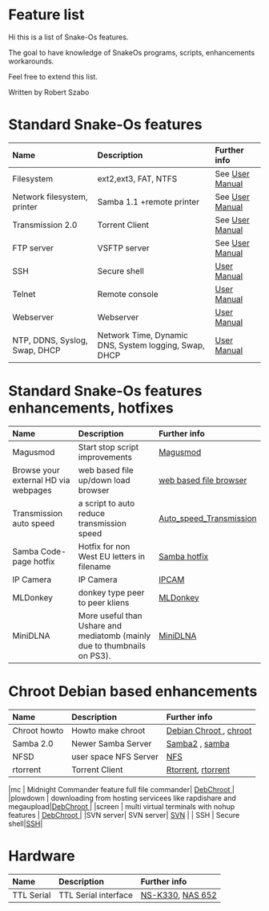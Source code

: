 # Feature list #

Hi this is a list of Snake-Os features.

The goal to have knowledge of SnakeOs programs, scripts, enhancements workarounds.

Feel free to extend this list.

Written by Robert Szabo


# Standard Snake-Os features #

| Name         | Description | Further info|
|:-------------|:------------|:------------|
| Filesystem| ext2,ext3, FAT, NTFS|See [User Manual](http://snake-os.googlecode.com/files/SNAKE_OS_V1_20091027_User_Manual.pdf)|
| Network filesystem, printer| Samba 1.1 +remote printer |See [User Manual](http://snake-os.googlecode.com/files/SNAKE_OS_V1_20091027_User_Manual.pdf) |
| Transmission 2.0 | Torrent Client |See [User Manual](http://snake-os.googlecode.com/files/SNAKE_OS_V1_20091027_User_Manual.pdf) |
| FTP server| VSFTP server |See  [User Manual](http://snake-os.googlecode.com/files/SNAKE_OS_V1_20091027_User_Manual.pdf) |
| SSH | Secure shell|[User Manual](http://snake-os.googlecode.com/files/SNAKE_OS_V1_20091027_User_Manual.pdf) |
| Telnet | Remote console|[User Manual](http://snake-os.googlecode.com/files/SNAKE_OS_V1_20091027_User_Manual.pdf) |
| Webserver | Webserver |[User Manual](http://snake-os.googlecode.com/files/SNAKE_OS_V1_20091027_User_Manual.pdf) |
| NTP, DDNS, Syslog, Swap, DHCP | Network Time, Dynamic DNS, System logging, Swap, DHCP   |[User Manual](http://snake-os.googlecode.com/files/SNAKE_OS_V1_20091027_User_Manual.pdf) |



# Standard Snake-Os features enhancements, hotfixes #

| Name | Description | Further info|
|:-----|:------------|:------------|
| Magusmod|Start stop script improvements |[Magusmod](http://groups.google.com/group/dealextreme-nas-/web/magus-mod?hl=en) |
|Browse your external HD via webpages|web based file up/down load browser|[web based file browser](http://code.google.com/p/snake-os/issues/detail?id=50)|
| Transmission auto speed |a script to auto reduce transmission speed |[Auto\_speed\_Transmission](http://code.google.com/p/snake-os/wiki/Auto_speed_Transmission) |
| Samba Code-page hotfix |Hotfix for non West EU letters in filename |[Samba hotfix](http://groups.google.com/group/dealextreme-nas-/browse_thread/thread/4b25246b5423bc36) |
|IP Camera|IP Camera| [IPCAM](http://groups.google.com/group/dealextreme-nas-/web/ipcam-on-nas-make-you-nas-to-a-nvr-station?pli=1)|
|MLDonkey| donkey type peer to peer kliens |[MLDonkey](http://groups.google.com/group/dealextreme-nas-/web/mldonkey-working-in-snakeos-rc1-mini-how-to?hl=en)|
|MiniDLNA|More useful than Ushare and mediatomb (mainly due to thumbnails on PS3). | [MiniDLNA](http://code.google.com/p/snake-os/wiki/MiniDLNA)|

# Chroot Debian based enhancements #

| Name | Description | Further info|
|:-----|:------------|:------------|
|Chroot howto | Howto make chroot| [Debian Chroot ](http://code.google.com/p/snake-os/wiki/Debian_Chroot), [chroot](http://inf.ufrgs.br/~rgsilva/dokuwiki/doku.php?id=public:software:nas_debian:intro) |
| Samba 2.0 |Newer Samba Server| [Samba2](http://groups.google.com/group/dealextreme-nas-/msg/6cb133c8126d5bcd?hl=en) , [samba](http://inf.ufrgs.br/~rgsilva/dokuwiki/doku.php?id=public:software:nas_debian:samba) |
| NFSD | user space NFS Server| [NFS ](http://groups.google.com/group/dealextreme-nas-/msg/8cde74af5740d8c3?hl=en)|
| rtorrent |Torrent Client |[Rtorrent](http://groups.google.com/group/dealextreme-nas-/msg/dcb96cdfe132adfa?hl=en), [rtorrent](http://inf.ufrgs.br/~rgsilva/dokuwiki/doku.php?id=public:software:nas_debian:rtorrent) |

|mc | Midnight Commander feature full file commander| [DebChroot ](http://code.google.com/p/snake-os/wiki/Debian_Chroot)|
|plowdown | downloading from hosting servicees like rapdishare and megaupload|[DebChroot ](http://code.google.com/p/snake-os/wiki/Debian_Chroot)|
|screen | multi virtual terminals with nohup features | [DebChroot ](http://code.google.com/p/snake-os/wiki/Debian_Chroot)|
|SVN server| SVN server| [SVN](http://inf.ufrgs.br/~rgsilva/dokuwiki/doku.php?id=public:software:nas_debian:svn) |
| SSH | Secure shell|[SSH](http://inf.ufrgs.br/~rgsilva/dokuwiki/doku.php?id=public:software:nas_debian:ssh)|

# Hardware #
| Name | Description | Further info|
|:-----|:------------|:------------|
|TTL Serial | TTL Serial interface| [NS-K330](http://groups.google.com/group/dealextreme-nas-/web/serialconnectionhowto-ns-k330), [NAS 652](http://groups.google.com/group/dealextreme-nas-/web/serial-connection-how-to) |